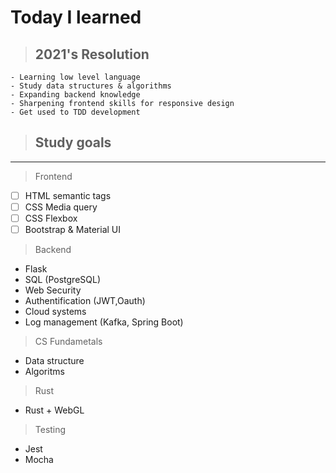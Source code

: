 # Today I learned

> ## 2021's Resolution

```
- Learning low level language
- Study data structures & algorithms
- Expanding backend knowledge
- Sharpening frontend skills for responsive design
- Get used to TDD development
```

> ## Study goals

---

> Frontend

- [ ] HTML semantic tags
- [ ] CSS Media query
- [ ] CSS Flexbox
- [ ] Bootstrap & Material UI

> Backend

- Flask
- SQL (PostgreSQL)
- Web Security
- Authentification (JWT,Oauth)
- Cloud systems
- Log management (Kafka, Spring Boot)

> CS Fundametals

- Data structure
- Algoritms

> Rust

- Rust + WebGL

> Testing

- Jest
- Mocha
